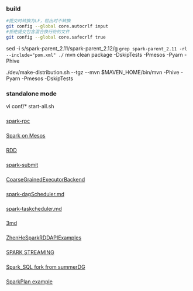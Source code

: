 ### build

```bash
#提交时转换为LF，检出时不转换
git config --global core.autocrlf input    
#拒绝提交包含混合换行符的文件
git config --global core.safecrlf true
```
sed -i s/spark-parent_2.11/spark-parent_2.12/g `grep spark-parent_2.11 -rl --include="pom.xml" ./`
mvn clean package -DskipTests -Pmesos -Pyarn -Phive 

./dev/make-distribution.sh --tgz --mvn $MAVEN_HOME/bin/mvn -Phive -Pyarn -Pmesos -DskipTests

### standalone mode
 vi conf/*
 start-all.sh 

 ###
 [spark-rpc](https://github.com/spafka/spark/tree/master/MDZ/spark-rpc.md)
 ###
 [Spark on Mesos](https://github.com/spafka/spark/tree/master/MDZ/spark-on-mesos.md)
 ###
 [RDD](https://github.com/spafka/spark/tree/master/MDZ/RDD.md)
 ###
 [spark-submit](https://github.com/spafka/spark/tree/master/MDZ/spark-submit.md)
 ###
 [CoarseGrainedExecutorBackend](https://github.com/spafka/spark/tree/master/MDZ/CoarseGrainedExecutorBackend.md)
 ###
 [spark-dagScheduler.md](https://github.com/spafka/spark/tree/master/MDZ/spark-dagScheduler.md)
 ###
 [spark-taskcheduler.md](https://github.com/spafka/spark/tree/master/MDZ/spark-taskcheduler.md)
 ###
 [3md](https://github.com/spafka/spark/tree/master/MDZ/3.md)
 ###
 [ZhenHeSparkRDDAPIExamples](http://homepage.cs.latrobe.edu.au/zhe/ZhenHeSparkRDDAPIExamples.html)
 ### 
 [SPARK STREAMING](https://github.com/lw-lin/CoolplaySpark)
 ###
 [Spark_SQL fork from summerDG](https://github.com/spafka/spark/tree/master/MDZ/3rd/README.md)
 ###
 [SparkPlan example](https://github.com/spafka/spark/tree/master/MDZ/sparkPlan-example.md)
  
